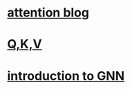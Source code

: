 # [attention blog](https://blog.floydhub.com/attention-mechanism/)
# [Q,K,V](https://i.stack.imgur.com/DWNTr.jpg)
# [introduction to GNN](https://theaisummer.com/gnn-architectures/)
